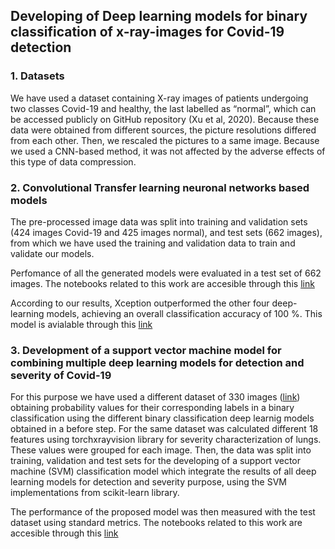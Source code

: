 ## Developing of Deep learning models for binary classification of x-ray-images for Covid-19 detection
### 1. Datasets
We have used a dataset containing X-ray images of patients undergoing two classes Covid-19 and healthy, the last labelled as “normal”, which can be accessed publicly on GitHub repository (Xu et al, 2020).
Because these data were obtained from different sources, the picture resolutions differed from each other. Then, we rescaled the pictures to a same image. Because we used a CNN-based method, it was not affected by the adverse effects of this type of data compression. 

### 2. Convolutional Transfer learning neuronal networks based models
The pre-processed image data was split into training and validation sets (424 images Covid-19 and 425 images normal), and test sets (662 images), from which we have used the training and validation data to train and validate our models. 

Perfomance of all the generated models were  evaluated in a test set of 662 images. The notebooks related to this work are accesible through this [link](https://github.com/ChristianQF/SARSCov2)

According to our results, Xception outperformed the other four deep-learning models, achieving an overall classification accuracy of 100 %. This model is avialable through this [link](https://drive.google.com/file/d/1-6bnyEataVIl4WFxuwQG41GNVenMRBNj/view?usp=sharing)

### 3. Development of a support vector machine model for combining multiple deep learning models for detection and severity of Covid-19
For this purpose we have used a different dataset of 330 images ([link](https://drive.google.com/drive/folders/1-ciDsiTncjb0uZTLEJmktJnvFSwMdwjp?usp=sharing)) obtaining probability values for their corresponding labels in a binary classification using the different binary classification deep learnig models obtained in a before step. For the same dataset was calculated different 18 features using torchxrayvision library for severity characterization of lungs. These values were grouped for each image. Then, the data was split into training, validation and test sets for the developing of a support vector machine (SVM) classification model which integrate the results of all deep learning models for detection and severity purpose, using the SVM implementations from scikit-learn library. 

The performance of the proposed model was then measured with the test dataset using standard metrics.
The notebooks related to this work are accesible through this [link](https://github.com/ChristianQF/SARSCov2)
